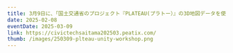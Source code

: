 ```yaml
---
title: 3月9日に、「国土交通省のプロジェクト『PLATEAU(プラトー）』の3D地図データを使って ゲームエンジン『Unity(ユニティ）』でゲームづくりを体験するイベント」を開催します！
date: 2025-02-08
eventDate: 2025-03-09
link: https://civictechsaitama202503.peatix.com/
thumb: /images/250309-plteau-unity-workshop.png
---
```

